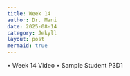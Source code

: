 ```yaml
---
title: Week 14
author: Dr. Mani
date: 2025-08-14
category: Jekyll
layout: post
mermaid: true
---
```


•	Week 14 Video
•	Sample Student P3D1
